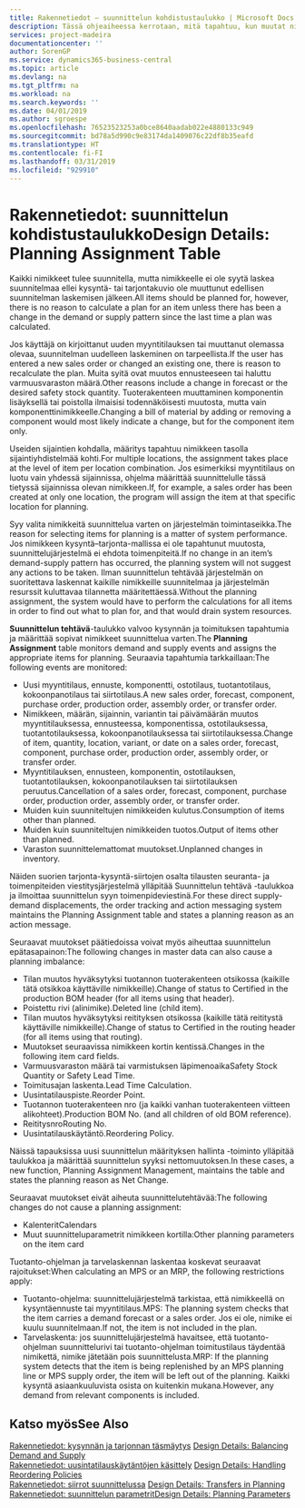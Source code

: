 ```yaml
---
title: Rakennetiedot – suunnittelun kohdistustaulukko | Microsoft Docs
description: Tässä ohjeaiheessa kerrotaan, mitä tapahtuu, kun muutat nimikkeen suunnittelua.
services: project-madeira
documentationcenter: ''
author: SorenGP
ms.service: dynamics365-business-central
ms.topic: article
ms.devlang: na
ms.tgt_pltfrm: na
ms.workload: na
ms.search.keywords: ''
ms.date: 04/01/2019
ms.author: sgroespe
ms.openlocfilehash: 76523523253a0bce8640aadab022e4880133c949
ms.sourcegitcommit: bd78a5d990c9e83174da1409076c22df8b35eafd
ms.translationtype: HT
ms.contentlocale: fi-FI
ms.lasthandoff: 03/31/2019
ms.locfileid: "929910"
---
```

# <a name="design-details-planning-assignment-table"></a><span data-ttu-id="4e7db-103">Rakennetiedot: suunnittelun kohdistustaulukko</span><span class="sxs-lookup"><span data-stu-id="4e7db-103">Design Details: Planning Assignment Table</span></span>
<span data-ttu-id="4e7db-104">Kaikki nimikkeet tulee suunnitella, mutta nimikkeelle ei ole syytä laskea suunnitelmaa ellei kysyntä- tai tarjontakuvio ole muuttunut edellisen suunnitelman laskemisen jälkeen.</span><span class="sxs-lookup"><span data-stu-id="4e7db-104">All items should be planned for, however, there is no reason to calculate a plan for an item unless there has been a change in the demand or supply pattern since the last time a plan was calculated.</span></span>  

<span data-ttu-id="4e7db-105">Jos käyttäjä on kirjoittanut uuden myyntitilauksen tai muuttanut olemassa olevaa, suunnitelman uudelleen laskeminen on tarpeellista.</span><span class="sxs-lookup"><span data-stu-id="4e7db-105">If the user has entered a new sales order or changed an existing one, there is reason to recalculate the plan.</span></span> <span data-ttu-id="4e7db-106">Muita syitä ovat muutos ennusteeseen tai haluttu varmuusvaraston määrä.</span><span class="sxs-lookup"><span data-stu-id="4e7db-106">Other reasons include a change in forecast or the desired safety stock quantity.</span></span> <span data-ttu-id="4e7db-107">Tuoterakenteen muuttaminen komponentin lisäyksellä tai poistolla ilmaisisi todennäköisesti muutosta, mutta vain komponenttinimikkeelle.</span><span class="sxs-lookup"><span data-stu-id="4e7db-107">Changing a bill of material by adding or removing a component would most likely indicate a change, but for the component item only.</span></span>  

<span data-ttu-id="4e7db-108">Useiden sijaintien kohdalla, määritys tapahtuu nimikkeen tasolla sijaintiyhdistelmää kohti.</span><span class="sxs-lookup"><span data-stu-id="4e7db-108">For multiple locations, the assignment takes place at the level of item per location combination.</span></span> <span data-ttu-id="4e7db-109">Jos esimerkiksi myyntitilaus on luotu vain yhdessä sijainnissa, ohjelma määrittää suunnittelulle tässä tietyssä sijainnissa olevan nimikkeen.</span><span class="sxs-lookup"><span data-stu-id="4e7db-109">If, for example, a sales order has been created at only one location, the program will assign the item at that specific location for planning.</span></span>  

<span data-ttu-id="4e7db-110">Syy valita nimikkeitä suunnittelua varten on järjestelmän toimintaseikka.</span><span class="sxs-lookup"><span data-stu-id="4e7db-110">The reason for selecting items for planning is a matter of system performance.</span></span> <span data-ttu-id="4e7db-111">Jos nimikkeen kysyntä–tarjonta-mallissa ei ole tapahtunut muutosta, suunnittelujärjestelmä ei ehdota toimenpiteitä.</span><span class="sxs-lookup"><span data-stu-id="4e7db-111">If no change in an item’s demand-supply pattern has occurred, the planning system will not suggest any actions to be taken.</span></span> <span data-ttu-id="4e7db-112">Ilman suunnittelun tehtävää järjestelmän on suoritettava laskennat kaikille nimikkeille suunnitelmaa ja järjestelmän resurssit kuluttavaa tilannetta määritettäessä.</span><span class="sxs-lookup"><span data-stu-id="4e7db-112">Without the planning assignment, the system would have to perform the calculations for all items in order to find out what to plan for, and that would drain system resources.</span></span>  

<span data-ttu-id="4e7db-113">**Suunnittelun tehtävä**-taulukko valvoo kysynnän ja toimituksen tapahtumia ja määrittää sopivat nimikkeet suunnittelua varten.</span><span class="sxs-lookup"><span data-stu-id="4e7db-113">The **Planning Assignment** table monitors demand and supply events and assigns the appropriate items for planning.</span></span> <span data-ttu-id="4e7db-114">Seuraavia tapahtumia tarkkaillaan:</span><span class="sxs-lookup"><span data-stu-id="4e7db-114">The following events are monitored:</span></span>  

* <span data-ttu-id="4e7db-115">Uusi myyntitilaus, ennuste, komponentti, ostotilaus, tuotantotilaus, kokoonpanotilaus tai siirtotilaus.</span><span class="sxs-lookup"><span data-stu-id="4e7db-115">A new sales order, forecast, component, purchase order, production order, assembly order, or transfer order.</span></span>  
* <span data-ttu-id="4e7db-116">Nimikkeen, määrän, sijainnin, variantin tai päivämäärän muutos myyntitilauksessa, ennusteessa, komponentissa, ostotilauksessa, tuotantotilauksessa, kokoonpanotilauksessa tai siirtotilauksessa.</span><span class="sxs-lookup"><span data-stu-id="4e7db-116">Change of item, quantity, location, variant, or date on a sales order, forecast, component, purchase order, production order, assembly order, or transfer order.</span></span>  
* <span data-ttu-id="4e7db-117">Myyntitilauksen, ennusteen, komponentin, ostotilauksen, tuotantotilauksen, kokoonpanotilauksen tai siirtotilauksen peruutus.</span><span class="sxs-lookup"><span data-stu-id="4e7db-117">Cancellation of a sales order, forecast, component, purchase order, production order, assembly order, or transfer order.</span></span>  
* <span data-ttu-id="4e7db-118">Muiden kuin suunniteltujen nimikkeiden kulutus.</span><span class="sxs-lookup"><span data-stu-id="4e7db-118">Consumption of items other than planned.</span></span>  
* <span data-ttu-id="4e7db-119">Muiden kuin suunniteltujen nimikkeiden tuotos.</span><span class="sxs-lookup"><span data-stu-id="4e7db-119">Output of items other than planned.</span></span>  
* <span data-ttu-id="4e7db-120">Varaston suunnittelemattomat muutokset.</span><span class="sxs-lookup"><span data-stu-id="4e7db-120">Unplanned changes in inventory.</span></span>  

<span data-ttu-id="4e7db-121">Näiden suorien tarjonta-kysyntä-siirtojen osalta tilausten seuranta- ja toimenpiteiden viestitysjärjestelmä ylläpitää Suunnittelun tehtävä -taulukkoa ja ilmoittaa suunnittelun syyn toimenpideviestinä.</span><span class="sxs-lookup"><span data-stu-id="4e7db-121">For these direct supply-demand displacements, the order tracking and action messaging system maintains the Planning Assignment table and states a planning reason as an action message.</span></span>  

<span data-ttu-id="4e7db-122">Seuraavat muutokset päätiedoissa voivat myös aiheuttaa suunnittelun epätasapainon:</span><span class="sxs-lookup"><span data-stu-id="4e7db-122">The following changes in master data can also cause a planning imbalance:</span></span>  

* <span data-ttu-id="4e7db-123">Tilan muutos hyväksytyksi tuotannon tuoterakenteen otsikossa (kaikille tätä otsikkoa käyttäville nimikkeille).</span><span class="sxs-lookup"><span data-stu-id="4e7db-123">Change of status to Certified in the production BOM header (for all items using that header).</span></span>  
* <span data-ttu-id="4e7db-124">Poistettu rivi (alinimike).</span><span class="sxs-lookup"><span data-stu-id="4e7db-124">Deleted line (child item).</span></span>  
* <span data-ttu-id="4e7db-125">Tilan muutos hyväksytyksi reitityksen otsikossa (kaikille tätä reititystä käyttäville nimikkeille).</span><span class="sxs-lookup"><span data-stu-id="4e7db-125">Change of status to Certified in the routing header (for all items using that routing).</span></span>  
* <span data-ttu-id="4e7db-126">Muutokset seuraavissa nimikkeen kortin kentissä.</span><span class="sxs-lookup"><span data-stu-id="4e7db-126">Changes in the following item card fields.</span></span>  
* <span data-ttu-id="4e7db-127">Varmuusvaraston määrä tai varmistuksen läpimenoaika</span><span class="sxs-lookup"><span data-stu-id="4e7db-127">Safety Stock Quantity or Safety Lead Time.</span></span>  
* <span data-ttu-id="4e7db-128">Toimitusajan laskenta.</span><span class="sxs-lookup"><span data-stu-id="4e7db-128">Lead Time Calculation.</span></span>  
* <span data-ttu-id="4e7db-129">Uusintatilauspiste.</span><span class="sxs-lookup"><span data-stu-id="4e7db-129">Reorder Point.</span></span>  
* <span data-ttu-id="4e7db-130">Tuotannon tuoterakenteen nro (ja kaikki vanhan tuoterakenteen viitteen alikohteet).</span><span class="sxs-lookup"><span data-stu-id="4e7db-130">Production BOM No. (and all children of old BOM reference).</span></span>  
* <span data-ttu-id="4e7db-131">Reititysnro</span><span class="sxs-lookup"><span data-stu-id="4e7db-131">Routing No.</span></span>  
* <span data-ttu-id="4e7db-132">Uusintatilauskäytäntö.</span><span class="sxs-lookup"><span data-stu-id="4e7db-132">Reordering Policy.</span></span>  

<span data-ttu-id="4e7db-133">Näissä tapauksissa uusi suunnittelun määrityksen hallinta -toiminto ylläpitää taulukkoa ja määrittää suunnittelun syyksi nettomuutoksen.</span><span class="sxs-lookup"><span data-stu-id="4e7db-133">In these cases, a new function, Planning Assignment Management, maintains the table and states the planning reason as Net Change.</span></span>  

<span data-ttu-id="4e7db-134">Seuraavat muutokset eivät aiheuta suunnittelutehtävää:</span><span class="sxs-lookup"><span data-stu-id="4e7db-134">The following changes do not cause a planning assignment:</span></span>  

* <span data-ttu-id="4e7db-135">Kalenterit</span><span class="sxs-lookup"><span data-stu-id="4e7db-135">Calendars</span></span>  
* <span data-ttu-id="4e7db-136">Muut suunnitteluparametrit nimikkeen kortilla:</span><span class="sxs-lookup"><span data-stu-id="4e7db-136">Other planning parameters on the item card</span></span>  

<span data-ttu-id="4e7db-137">Tuotanto-ohjelman ja tarvelaskennan laskentaa koskevat seuraavat rajoitukset:</span><span class="sxs-lookup"><span data-stu-id="4e7db-137">When calculating an MPS or an MRP, the following restrictions apply:</span></span>  

* <span data-ttu-id="4e7db-138">Tuotanto-ohjelma: suunnittelujärjestelmä tarkistaa, että nimikkeellä on kysyntäennuste tai myyntitilaus.</span><span class="sxs-lookup"><span data-stu-id="4e7db-138">MPS: The planning system checks that the item carries a demand forecast or a sales order.</span></span> <span data-ttu-id="4e7db-139">Jos ei ole, nimike ei kuulu suunnitelmaan.</span><span class="sxs-lookup"><span data-stu-id="4e7db-139">If not, the item is not included in the plan.</span></span>  
* <span data-ttu-id="4e7db-140">Tarvelaskenta: jos suunnittelujärjestelmä havaitsee, että tuotanto-ohjelman suunnittelurivi tai tuotanto-ohjelman toimitustilaus täydentää nimikettä, nimike jätetään pois suunnittelusta.</span><span class="sxs-lookup"><span data-stu-id="4e7db-140">MRP: If the planning system detects that the item is being replenished by an MPS planning line or MPS supply order, the item will be left out of the planning.</span></span> <span data-ttu-id="4e7db-141">Kaikki kysyntä asiaankuuluvista osista on kuitenkin mukana.</span><span class="sxs-lookup"><span data-stu-id="4e7db-141">However, any demand from relevant components is included.</span></span>  

## <a name="see-also"></a><span data-ttu-id="4e7db-142">Katso myös</span><span class="sxs-lookup"><span data-stu-id="4e7db-142">See Also</span></span>  
<span data-ttu-id="4e7db-143">[Rakennetiedot: kysynnän ja tarjonnan täsmäytys](design-details-balancing-demand-and-supply.md) </span><span class="sxs-lookup"><span data-stu-id="4e7db-143">[Design Details: Balancing Demand and Supply](design-details-balancing-demand-and-supply.md) </span></span>  
<span data-ttu-id="4e7db-144">[Rakennetiedot: uusintatilauskäytäntöjen käsittely](design-details-handling-reordering-policies.md) </span><span class="sxs-lookup"><span data-stu-id="4e7db-144">[Design Details: Handling Reordering Policies](design-details-handling-reordering-policies.md) </span></span>  
<span data-ttu-id="4e7db-145">[Rakennetiedot: siirrot suunnittelussa](design-details-transfers-in-planning.md) </span><span class="sxs-lookup"><span data-stu-id="4e7db-145">[Design Details: Transfers in Planning](design-details-transfers-in-planning.md) </span></span>  
[<span data-ttu-id="4e7db-146">Rakennetiedot: suunnittelun parametrit</span><span class="sxs-lookup"><span data-stu-id="4e7db-146">Design Details: Planning Parameters</span></span>](design-details-planning-parameters.md)  
